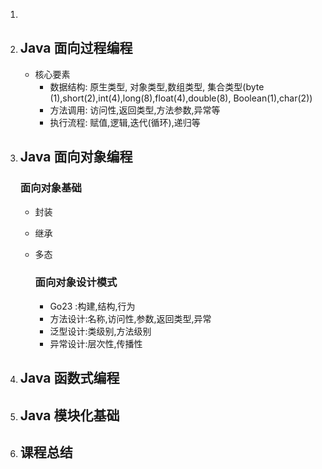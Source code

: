 1. 

1. ## Java 面向过程编程

   - 核心要素
     - 数据结构: 原生类型, 对象类型,数组类型, 集合类型(byte (1),short(2),int(4),long(8),float(4),double(8), Boolean(1),char(2))
     - 方法调用: 访问性,返回类型,方法参数,异常等
     - 执行流程: 赋值,逻辑,迭代(循环),递归等

2. ## Java 面向对象编程

   ### 面向对象基础

   - 封装

   - 继承

   - 多态

     ### 面向对象设计模式

     - Go23 :构建,结构,行为
     - 方法设计:名称,访问性,参数,返回类型,异常
     - 泛型设计:类级别,方法级别
     - 异常设计:层次性,传播性

3. ## Java 函数式编程

4. ## Java 模块化基础

5. ## 课程总结



